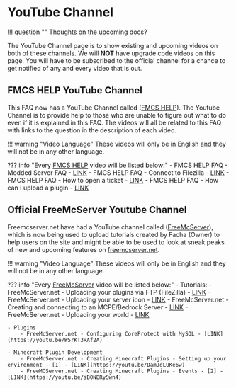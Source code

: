 # YouTube Channel

!!! question ""
    Thoughts on the upcoming docs?

The YouTube Channel page is to show existing and upcoming videos on both of these channels. We will **NOT** have upgrade code videos on this page. You will have to be subscribed to the official channel for a chance to get notified of any and every video that is out.

## FMCS HELP YouTube Channel

This FAQ now has a YouTube Channel called ([FMCS HELP](https://www.youtube.com/channel/UChwYHiTiXOM6ub6NFidtWCg)). The Youtube Channel is to provide help to those who are unable to figure out what to do even if it is explained in this FAQ. The videos will all be related to this FAQ with links to the question in the description of each video.

!!! warning "Video Language"
    These videos will only be in English and they will not be in any other language.

??? info "Every [FMCS HELP](https://www.youtube.com/channel/UChwYHiTiXOM6ub6NFidtWCg) video will be listed below:"
    - FMCS HELP FAQ - Modded Server FAQ - [LINK](https://www.youtube.com/watch?v=Bt9MZMF8Vgo&t) 
    - FMCS HELP FAQ - Connect to Filezilla - [LINK](https://www.youtube.com/watch?v=FSWeWP8tQPc) 
    - FMCS HELP FAQ - How to open a ticket - [LINK](https://www.youtube.com/watch?v=FQzRRHaHMrI) 
    - FMCS HELP FAQ - How can I upload a plugin - [LINK](https://www.youtube.com/watch?v=sufs4wQ0z9Y)

## Official FreeMcServer Youtube Channel

Freemcserver.net have had a YouTube channel called ([FreeMcServer](https://www.youtube.com/channel/UCw48-B-1frsEx96wNgDEPwA)), which is now being used to upload tutorials created by Facha (Owner) to help users on the site and might be able to be used to look at sneak peaks of new and upcoming features on [freemcserver.net](https://freemcserver.net/).

!!! warning "Video Language"
    These videos will only be in English and they will not be in any other language.

??? info "Every [FreeMcServer](https://www.youtube.com/channel/UCw48-B-1frsEx96wNgDEPwA) video will be listed below:"
    - Tutorials:
        - FreeMcServer.net - Uploading your plugins via FTP (FileZilla) - [LINK](https://youtu.be/QRldgu51qJg)
        - FreeMcServer.net - Uploading your server icon - [LINK](https://youtu.be/LterOPhiHUo)
        - FreeMcServer.net - Creating and connecting to an MCPE/Bedrock Server - [LINK](https://youtu.be/klOdZ0C6qps)
        - FreeMcServer.net - Uploading your world - [LINK](https://youtu.be/OxsWxDtcXkg)
	
    - Plugins
        - FreeMcServer.net - Configuring CoreProtect with MySQL - [LINK](https://youtu.be/W5rKT3RAf2A)

    - Minecraft Plugin Development
        - FreeMcServer.net - Creating Minecraft Plugins - Setting up your environment - [1] - [LINK](https://youtu.be/DamJdLUKe6w)
        - FreeMCServer.net - Creating Minecraft Plugins - Events - [2] - [LINK](https://youtu.be/sB0NBRySwn4)